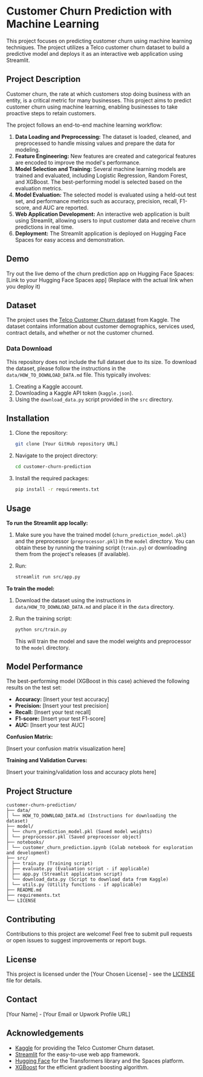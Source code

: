 # Customer Churn Prediction with Machine Learning

This project focuses on predicting customer churn using machine learning techniques. The project utilizes a Telco customer churn dataset to build a predictive model and deploys it as an interactive web application using Streamlit.

## Project Description

Customer churn, the rate at which customers stop doing business with an entity, is a critical metric for many businesses. This project aims to predict customer churn using machine learning, enabling businesses to take proactive steps to retain customers.

The project follows an end-to-end machine learning workflow:

1. **Data Loading and Preprocessing:** The dataset is loaded, cleaned, and preprocessed to handle missing values and prepare the data for modeling.
2. **Feature Engineering:** New features are created and categorical features are encoded to improve the model's performance.
3. **Model Selection and Training:** Several machine learning models are trained and evaluated, including Logistic Regression, Random Forest, and XGBoost. The best-performing model is selected based on the evaluation metrics.
4. **Model Evaluation:** The selected model is evaluated using a held-out test set, and performance metrics such as accuracy, precision, recall, F1-score, and AUC are reported.
5. **Web Application Development:** An interactive web application is built using Streamlit, allowing users to input customer data and receive churn predictions in real time.
6. **Deployment:** The Streamlit application is deployed on Hugging Face Spaces for easy access and demonstration.

## Demo

Try out the live demo of the churn prediction app on Hugging Face Spaces: \[Link to your Hugging Face Spaces app] (Replace with the actual link when you deploy it)

## Dataset

The project uses the [Telco Customer Churn dataset](https://www.kaggle.com/datasets/blastchar/telco-customer-churn) from Kaggle. The dataset contains information about customer demographics, services used, contract details, and whether or not the customer churned.

### Data Download

This repository does not include the full dataset due to its size. To download the dataset, please follow the instructions in the `data/HOW_TO_DOWNLOAD_DATA.md` file. This typically involves:

1. Creating a Kaggle account.
2. Downloading a Kaggle API token (`kaggle.json`).
3. Using the `download_data.py` script provided in the `src` directory.

## Installation

1. Clone the repository:

    ```bash
    git clone [Your GitHub repository URL]
    ```

2. Navigate to the project directory:

    ```bash
    cd customer-churn-prediction
    ```

3. Install the required packages:

    ```bash
    pip install -r requirements.txt
    ```

## Usage

**To run the Streamlit app locally:**

1. Make sure you have the trained model (`churn_prediction_model.pkl`) and the preprocessor (`preprocessor.pkl`) in the `model` directory. You can obtain these by running the training script (`train.py`) or downloading them from the project's releases (if available).
2. Run:

    ```bash
    streamlit run src/app.py
    ```

**To train the model:**

1. Download the dataset using the instructions in `data/HOW_TO_DOWNLOAD_DATA.md` and place it in the `data` directory.
2. Run the training script:

    ```bash
    python src/train.py
    ```

    This will train the model and save the model weights and preprocessor to the `model` directory.

## Model Performance

The best-performing model (XGBoost in this case) achieved the following results on the test set:

*   **Accuracy:** \[Insert your test accuracy]
*   **Precision:** \[Insert your test precision]
*   **Recall:** \[Insert your test recall]
*   **F1-score:** \[Insert your test F1-score]
*   **AUC:** \[Insert your test AUC]

**Confusion Matrix:**

\[Insert your confusion matrix visualization here]

**Training and Validation Curves:**

\[Insert your training/validation loss and accuracy plots here]

## Project Structure

```
customer-churn-prediction/
├── data/
│ └── HOW_TO_DOWNLOAD_DATA.md (Instructions for downloading the dataset)
├── model/
│ └── churn_prediction_model.pkl (Saved model weights)
│ └── preprocessor.pkl (Saved preprocessor object)
├── notebooks/
│ └── customer_churn_prediction.ipynb (Colab notebook for exploration and development)
├── src/
│ ├── train.py (Training script)
│ ├── evaluate.py (Evaluation script - if applicable)
│ ├── app.py (Streamlit application script)
│ └── download_data.py (Script to download data from Kaggle)
│ └── utils.py (Utility functions - if applicable)
├── README.md
├── requirements.txt
└── LICENSE
```

## Contributing

Contributions to this project are welcome! Feel free to submit pull requests or open issues to suggest improvements or report bugs.

## License

This project is licensed under the \[Your Chosen License] - see the [LICENSE](LICENSE) file for details.

## Contact

[Your Name] - [Your Email or Upwork Profile URL]

## Acknowledgements

*   [Kaggle](https://www.kaggle.com/) for providing the Telco Customer Churn dataset.
*   [Streamlit](https://streamlit.io/) for the easy-to-use web app framework.
*   [Hugging Face](https://huggingface.co/) for the Transformers library and the Spaces platform.
*   [XGBoost](https://xgboost.readthedocs.io/en/stable/) for the efficient gradient boosting algorithm.

